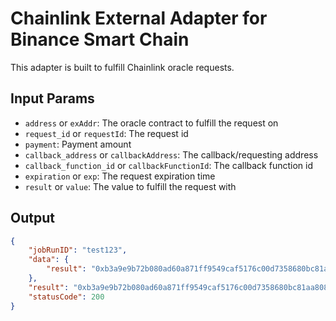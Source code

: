 # Chainlink External Adapter for Binance Smart Chain

This adapter is built to fulfill Chainlink oracle requests.

## Input Params

- `address` or `exAddr`: The oracle contract to fulfill the request on
- `request_id` or `requestId`: The request id
- `payment`: Payment amount
- `callback_address` or `callbackAddress`: The callback/requesting address
- `callback_function_id` or `callbackFunctionId`: The callback function id
- `expiration` or `exp`: The request expiration time
- `result` or `value`: The value to fulfill the request with

## Output

```json
{
    "jobRunID": "test123",
    "data": {
        "result": "0xb3a9e9b72b080ad60a871ff9549caf5176c00d7358680bc81aa808d680dcede0"
    },
    "result": "0xb3a9e9b72b080ad60a871ff9549caf5176c00d7358680bc81aa808d680dcede0",
    "statusCode": 200
}
```
